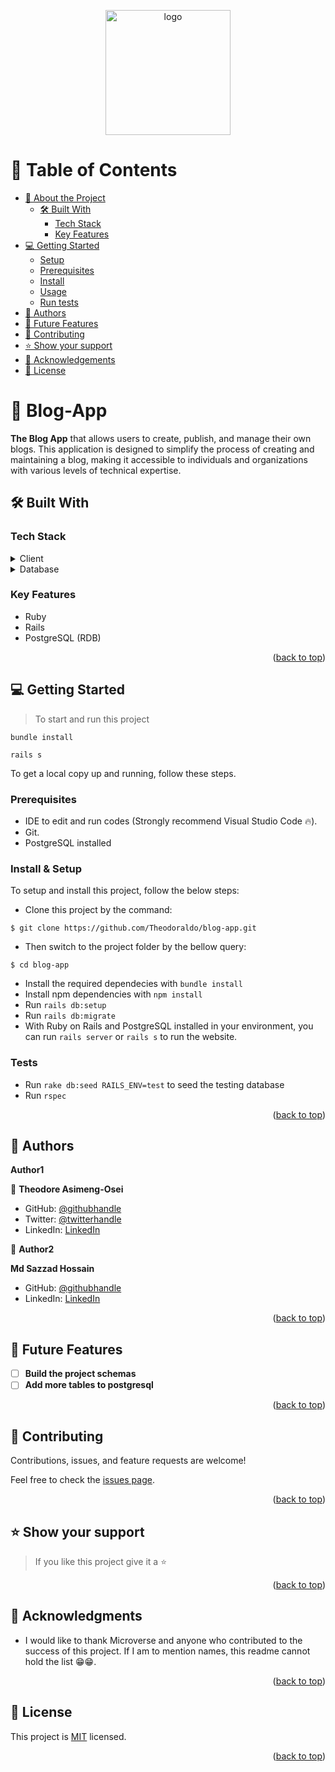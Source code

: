 <a name="readme-top"></a>

<div align="center">
  <img src="./logo.ico" alt="logo" width="200"  height="auto" />
</div>

<!-- TABLE OF CONTENTS -->

# 📗 Table of Contents

- [📖 About the Project](#about-project)
  - [🛠 Built With](#built-with)
    - [Tech Stack](#tech-stack)
    - [Key Features](#key-features)
- [💻 Getting Started](#getting-started)
  - [Setup](#setup)
  - [Prerequisites](#prerequisites)
  - [Install](#install)
  - [Usage](#usage)
  - [Run tests](#run-tests)
- [👥 Authors](#authors)
- [🔭 Future Features](#future-features)
- [🤝 Contributing](#contributing)
- [⭐️ Show your support](#support)
- [🙏 Acknowledgements](#acknowledgements)
- [📝 License](#license)

<!-- PROJECT DESCRIPTION -->

# 📖 Blog-App <a name="about-project"></a>

 **The Blog App** that allows users to create, publish, and manage their own blogs. This application is designed to simplify the process of creating and maintaining a blog, making it accessible to individuals and organizations with various levels of technical expertise.


## 🛠 Built With <a name="built-with"></a>

### Tech Stack <a name="tech-stack"></a>

<details>
  <summary>Client</summary>
  <ul>
    <li><a href="https://www.ruby-lang.org/en/">Ruby on rails</a></li>
  </ul>
</details>

<details>
<summary>Database</summary>
  <ul>
    <li><a href="https://www.postgresql.org/">postgres</a></li>
  </ul>
</details>

<!-- Features -->

### Key Features <a name="key-features"></a>
- Ruby
- Rails
- PostgreSQL (RDB)

<p align="right">(<a href="#readme-top">back to top</a>)</p>


<!-- GETTING STARTED -->

## 💻 Getting Started <a name="getting-started"></a>

> To start and run this project
```
bundle install
```
```
rails s
```

To get a local copy up and running, follow these steps.

### Prerequisites

- IDE to edit and run codes (Strongly recommend Visual Studio Code 🔥).
- Git.
- PostgreSQL installed


### Install & Setup

To setup and install this project, follow the below steps:
- Clone this project by the command: 

```
$ git clone https://github.com/Theodoraldo/blog-app.git
```

- Then switch to the project folder by the bellow query:

```
$ cd blog-app
```

- Install the required dependecies with `bundle install`
- Install npm dependencies with `npm install`
- Run `rails db:setup`
- Run `rails db:migrate`
- With Ruby on Rails and PostgreSQL installed in your environment, you can run `rails server` or `rails s` to run the website.

### Tests <a name="run-tests"></a>

- Run `rake db:seed RAILS_ENV=test` to seed the testing database
- Run `rspec`

<p align="right">(<a href="#readme-top">back to top</a>)</p>

<!-- AUTHORS -->

## 👥 Authors <a name="authors"></a>

 **Author1**

👤 **Theodore Asimeng-Osei**

- GitHub: [@githubhandle](https://github.com/Theodoraldo)
- Twitter: [@twitterhandle](https://twitter.com/AsimengOse33947)
- LinkedIn: [LinkedIn](https://www.linkedin.com/in/theodoreasimeng/)

👤 **Author2**

**Md Sazzad Hossain**

- GitHub: [@githubhandle](https://github.com/SAZZAD1Q2/)
- LinkedIn: [LinkedIn](https://www.linkedin.com/in/sazzad3y/)

<p align="right">(<a href="#readme-top">back to top</a>)</p>

<!-- FUTURE FEATURES -->

## 🔭 Future Features <a name="future-features"></a>

- [ ] **Build the project schemas**
- [ ] **Add more tables to postgresql**

<p align="right">(<a href="#readme-top">back to top</a>)</p>

<!-- CONTRIBUTING -->

## 🤝 Contributing <a name="contributing"></a>

Contributions, issues, and feature requests are welcome!

Feel free to check the [issues page](https://github.com/Theodoraldo/blog-app/issues).

<p align="right">(<a href="#readme-top">back to top</a>)</p>

<!-- SUPPORT -->

## ⭐️ Show your support <a name="support"></a>

> If you like this project give it a ⭐️

<p align="right">(<a href="#readme-top">back to top</a>)</p>

<!-- ACKNOWLEDGEMENTS -->

## 🙏 Acknowledgments <a name="acknowledgements"></a>

- I would like to thank Microverse and anyone who contributed to the success of this project. If I am to mention names, this readme cannot hold the list 😁😁.

<p align="right">(<a href="#readme-top">back to top</a>)</p>

<!-- LICENSE -->

## 📝 License <a name="license"></a>

This project is [MIT](./LICENSE) licensed.

<p align="right">(<a href="#readme-top">back to top</a>)</p>
